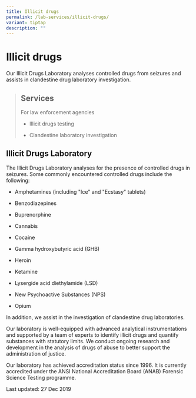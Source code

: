 ```yaml
---
title: Illicit drugs
permalink: /lab-services/illicit-drugs/
variant: tiptap
description: ""
---
```

<h1><strong>Illicit drugs</strong></h1><p>Our Illicit Drugs Laboratory analyses controlled drugs from seizures and assists in clandestine drug laboratory investigation.</p><p></p><blockquote><h2><strong>Services</strong></h2><p>For law enforcement agencies</p><ul data-tight="true" class="tight"><li><p>Illicit drugs testing</p></li><li><p>Clandestine laboratory investigation</p></li></ul></blockquote><h2><strong>Illicit Drugs Laboratory</strong></h2><p>The Illicit Drugs Laboratory analyses for the presence of controlled drugs in seizures. Some commonly encountered controlled drugs include the following:</p><ul data-tight="true" class="tight"><li><p>Amphetamines (including "Ice" and "Ecstasy" tablets)</p></li><li><p>Benzodiazepines</p></li><li><p>Buprenorphine</p></li><li><p>Cannabis</p></li><li><p>Cocaine</p></li><li><p>Gamma hydroxybutyric acid (GHB)</p></li><li><p>Heroin</p></li><li><p>Ketamine</p></li><li><p>Lysergide acid diethylamide (LSD)</p></li><li><p>New Psychoactive Substances (NPS)</p></li><li><p>Opium</p></li></ul><p>In addition, we assist in the investigation of clandestine drug laboratories.</p><p>Our laboratory is well-equipped with advanced analytical instrumentations and supported by a team of experts to identify illicit drugs and quantify substances with statutory limits. We conduct ongoing research and development in the analysis of drugs of abuse to better support the administration of justice.</p><p>Our laboratory has achieved accreditation status since 1996. It is currently accredited under the ANSI National Accreditation Board (ANAB) Forensic Science Testing programme.</p><p>Last updated: 27 Dec 2019</p>
